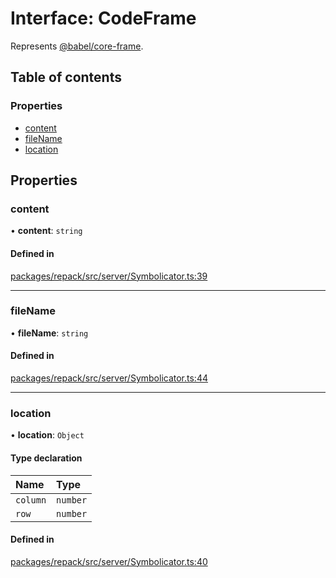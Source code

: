 # Interface: CodeFrame

Represents [@babel/core-frame](https://babeljs.io/docs/en/babel-code-frame).

## Table of contents

### Properties

- [content](CodeFrame.md#content)
- [fileName](CodeFrame.md#filename)
- [location](CodeFrame.md#location)

## Properties

### content

• **content**: `string`

#### Defined in

[packages/repack/src/server/Symbolicator.ts:39](https://github.com/callstack/repack/blob/a78f6b9/packages/repack/src/server/Symbolicator.ts#L39)

___

### fileName

• **fileName**: `string`

#### Defined in

[packages/repack/src/server/Symbolicator.ts:44](https://github.com/callstack/repack/blob/a78f6b9/packages/repack/src/server/Symbolicator.ts#L44)

___

### location

• **location**: `Object`

#### Type declaration

| Name | Type |
| :------ | :------ |
| `column` | `number` |
| `row` | `number` |

#### Defined in

[packages/repack/src/server/Symbolicator.ts:40](https://github.com/callstack/repack/blob/a78f6b9/packages/repack/src/server/Symbolicator.ts#L40)
